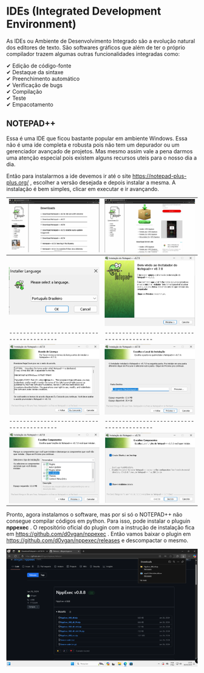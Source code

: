 # IDEs (Integrated Development Environment)

As IDEs ou Ambiente de Desenvolvimento Integrado são a evolução natural dos editores de texto. São softwares gráficos que além de ter o próprio compilador trazem algumas outras funcionalidades integradas como:  

✔ Edição de código-fonte  
✔ Destaque da sintaxe  
✔ Preenchimento automático  
✔ Verificação de bugs  
✔ Compilação  
✔ Teste  
✔ Empacotamento  

## NOTEPAD++

Essa é uma IDE que ficou bastante popular em ambiente Windows. Essa não é uma ide completa e robusta pois não tem um depurador ou um gerenciador avançado de projetos. Mas mesmo assim vale a pena darmos uma atenção especial pois existem alguns recursos uteis para o nosso dia a dia.  

Então para instalarmos a ide devemos ir até o site https://notepad-plus-plus.org/ , escolher a versão desejada e depois instalar a mesma. A instalação é bem simples, clicar em executar e ir avançando.  

| ![NOTEPAD++](Imagens/notepad++/01.png) | ![NOTEPAD++](Imagens/notepad++/02.png) |
|----------------------------------------|----------------------------------------|
| ![NOTEPAD++](Imagens/notepad++/03.png) | ![NOTEPAD++](Imagens/notepad++/04.png) |
|----------------------------------------|----------------------------------------|
| ![NOTEPAD++](Imagens/notepad++/05.png) | ![NOTEPAD++](Imagens/notepad++/06.png) |
|----------------------------------------|----------------------------------------|
| ![NOTEPAD++](Imagens/notepad++/07.png) | ![NOTEPAD++](Imagens/notepad++/08.png) |  

Pronto, agora instalamos o software, mas por si só o NOTEPAD++ não consegue compilar códigos em python. Para isso, pode instalar o pluguin **nppexec** . O repositório oficial do plugin com a instrução de instalação fica em https://github.com/d0vgan/nppexec . Então vamos baixar o plugin em https://github.com/d0vgan/nppexec/releases e descompactar o mesmo.  

![NOTEPAD++](Imagens/notepad++/09.png)  


